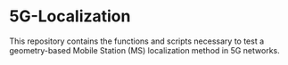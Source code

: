 # 5G-Localization

This repository contains the functions and scripts necessary to test a geometry-based Mobile Station (MS) localization method in 5G networks.
